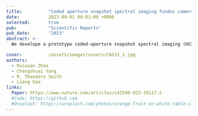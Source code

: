```yaml
---
title:          "Coded aperture snapshot spectral imaging fundus camera"
date:           2023-09-01 00:01:00 +0800
selected:       true
pub:            "Scientific Reports"
pub_date:       "2023"
abstract: >-
  We develope a prototype coded-aperture snapshot spectral imaging (HSI) fundus camera designed for clinical retinal imaging applications, incorporating a robust deep learning-based reconstruction method. The snapshot HSI fundus camera was demonstrated in in vivo retinal autofluorescence imaging of patients with age-related macular degeneration (AMD). Beyond its utility for AMD, HSI has also proven effective in identifying spectral biomarkers associated with other neurodegenerative conditions.

cover:          /assets/images/covers/CASSI_1.jpg
authors:
  - Ruixuan Zhao
  - Chengshuai Yang
  - R. Theodore Smith
  - Liang Gao
links:
  Paper: https://www.nature.com/articles/s41598-023-39117-2
  #Code: https://github.com
  #Unsplash: https://unsplash.com/photos/orange-fruit-on-white-table-cloth-ISX_imp8t1o
---
```


